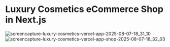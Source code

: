 <h1>Luxury Cosmetics eCommerce Shop in Next.js</h1>

<img alt="screencapture-luxury-cosmetics-vercel-app-2025-08-07-18_31_10" src="https://github.com/user-attachments/assets/d8f5ddb6-2918-44c6-8324-5b15f4b67761" />

<img alt="screencapture-luxury-cosmetics-vercel-app-shop-2025-08-07-18_32_03" src="https://github.com/user-attachments/assets/061e5b4a-8ee6-446f-a025-07f7b1bee2c5" />
